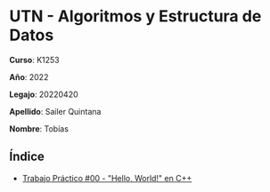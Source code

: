 # UTN - Algoritmos y Estructura de Datos

**Curso**: K1253

**Año**: 2022

**Legajo**: 20220420

**Apellido**: Sailer Quintana

**Nombre**: Tobías

## Índice

- [Trabajo Práctico #00 - "Hello, World!" en C++](00-CppHelloWorld)
